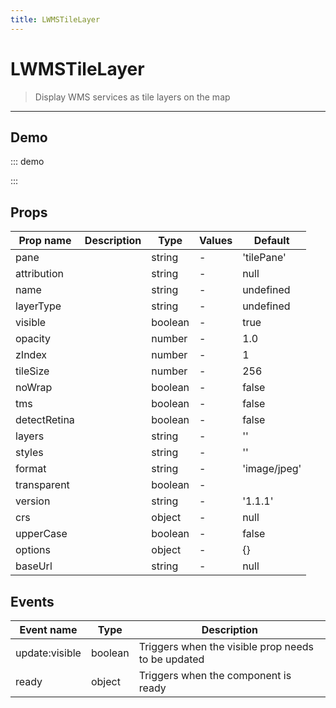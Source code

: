 ```yaml
---
title: LWMSTileLayer
---
```


# LWMSTileLayer

> Display WMS services as tile layers on the map

---

## Demo

::: demo
<template>
<l-map style="height: 350px" :zoom="zoom" :center="center">
<l-control-layers > </l-control-layers>
<l-wms-tile-layer
        v-for="layer in layers"
        :key="layer.name"
        :base-url="baseUrl"
        :layers="layer.layers"
        :visible="layer.visible"
        :name="layer.name"
        layer-type="base">
</l-wms-tile-layer>
</l-map>
</template>

<script>
import {LMap, LWMSTileLayer, LControlLayers } from 'vue2-leaflet';

export default {
  components: {
    LMap,
    LControlLayers,
    'l-wms-tile-layer': LWMSTileLayer
  },
  data () {
    return {
      zoom: 1,
      center: [47.313220, -1.319482],
      baseUrl: 'http://mesonet.agron.iastate.edu/cgi-bin/wms/nexrad/n0r.cgi',
      layers: [
        {
          name: 'Weather Data',
          visible: true,
          format: 'image/png',
          layers: 'nexrad-n0r-900913',
          transparent: true,
          attribution: "Weather data © 2012 IEM Nexrad"
        }
      ]
    };
  }
}
</script>

:::

## Props

| Prop name    | Description | Type    | Values | Default      |
| ------------ | ----------- | ------- | ------ | ------------ |
| pane         |             | string  | -      | 'tilePane'   |
| attribution  |             | string  | -      | null         |
| name         |             | string  | -      | undefined    |
| layerType    |             | string  | -      | undefined    |
| visible      |             | boolean | -      | true         |
| opacity      |             | number  | -      | 1.0          |
| zIndex       |             | number  | -      | 1            |
| tileSize     |             | number  | -      | 256          |
| noWrap       |             | boolean | -      | false        |
| tms          |             | boolean | -      | false        |
| detectRetina |             | boolean | -      | false        |
| layers       |             | string  | -      | ''           |
| styles       |             | string  | -      | ''           |
| format       |             | string  | -      | 'image/jpeg' |
| transparent  |             | boolean | -      |              |
| version      |             | string  | -      | '1.1.1'      |
| crs          |             | object  | -      | null         |
| upperCase    |             | boolean | -      | false        |
| options      |             | object  | -      | {}           |
| baseUrl      |             | string  | -      | null         |

## Events

| Event name     | Type    | Description                                        |
| -------------- | ------- | -------------------------------------------------- |
| update:visible | boolean | Triggers when the visible prop needs to be updated |
| ready          | object  | Triggers when the component is ready               |
